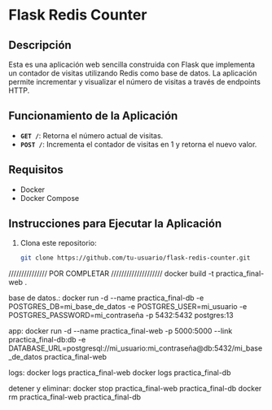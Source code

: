 # Flask Redis Counter

## Descripción

Esta es una aplicación web sencilla construida con Flask que implementa un contador de visitas utilizando Redis como base de datos. La aplicación permite incrementar y visualizar el número de visitas a través de endpoints HTTP.

## Funcionamiento de la Aplicación

- **`GET /`**: Retorna el número actual de visitas.
- **`POST /`**: Incrementa el contador de visitas en 1 y retorna el nuevo valor.

## Requisitos

- Docker
- Docker Compose

## Instrucciones para Ejecutar la Aplicación

1. Clona este repositorio:
   ```bash
   git clone https://github.com/tu-usuario/flask-redis-counter.git
   ```

/////////////// POR COMPLETAR ////////////////////
docker build -t practica_final-web .

base de datos.:
docker run -d --name practica_final-db -e POSTGRES_DB=mi_base_de_datos -e POSTGRES_USER=mi_usuario -e POSTGRES_PASSWORD=mi_contraseña -p 5432:5432 postgres:13

app:
docker run -d --name practica_final-web -p 5000:5000 --link practica_final-db:db -e DATABASE_URL=postgresql://mi_usuario:mi_contraseña@db:5432/mi_base_de_datos practica_final-web

logs:
docker logs practica_final-web
docker logs practica_final-db

detener y eliminar:
docker stop practica_final-web practica_final-db
docker rm practica_final-web practica_final-db